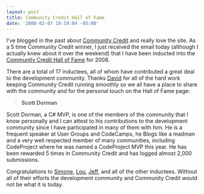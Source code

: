 ```yaml
---
layout: post
title: Community Credit Hall of Fame
date: '2008-02-07 19:19:04 -05:00'
---
```


I've blogged in the past about [Community Credit](http://www.community-credit.com/) and really love the site. As a 5 time Community Credit winner, I just received the email today (although I actually knew about it over the weekend) that I have been inducted into the [Community Credit Hall of Fame](http://www.community-credit.com/HallOfFame.aspx) for 2008.

There are a total of 17 inductees, all of whom have contributed a great deal to the development community. Thanks [David](http://www.community-credit.com/cs/blogs/starbucks_is_my_home/default.aspx) for all of the hard work keeping Community Credit running smoothly so we all have a place to share with the community and for the personal touch on the Hall of Fame page:

> **Scott Dorman**
> 
Scott Dorman, a C# MVP, is one of the members of the community that I know personally and I can attest to his contributions to the development community since I have participated in many of them with him. He is a frequent speaker at User Groups and CodeCamps, he Blogs like a madman and a very well respected member of many communities, including CodeProject where he was named a CodeProject MVP this year. He has been rewarded 5 times in Community Credit and has logged almost 2,000 submissions.

Congratulations to [Simone](http://codeclimber.net.nz/Default.aspx), [Lou](http://geekswithblogs.net/lvega), [Jeff](http://geekswithblogs.net/jjulian), and all of the other inductees. Without all of their efforts the development community and Community Credit would not be what it is today.
